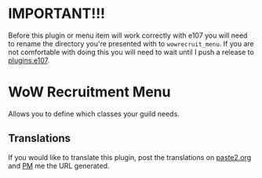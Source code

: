 
# IMPORTANT!!!

Before this plugin or menu item will work correctly with e107 you will need to rename the directory you're presented with to `wowrecruit_menu`.
If you are not comfortable with doing this you will need to wait until I push a release to [plugins.e107](http://plugins.e107.org/).


# WoW Recruitment Menu

Allows you to define which classes your guild needs.

## Translations

If you would like to translate this plugin, post the translations on [paste2.org](http://paste2.org/) and [PM](http://e107.org/e107_plugins/pm/pm.php?send.37) me the URL generated.